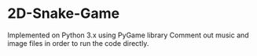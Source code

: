 # 2D-Snake-Game
Implemented on Python 3.x using PyGame library
Comment out music and image files in order to run the code directly.
